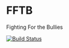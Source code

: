 # FFTB
Fighting For the Bullies

[![Build Status](https://travis-ci.org/matuck/FFTB.svg?branch=master)](https://travis-ci.org/matuck/FFTB)

